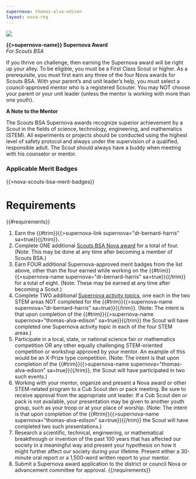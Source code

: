 ```yaml
---
supernova: thomas-alva-edison
layout: nova-req
---
```


<div class="D(f) Jc(sb) Fxd(rr) Fxd(c)--s">
<div class="W(175px) Ta(c) Fxs(0) Mx(a)--s"><img src="{{supernova}}-award.jpg" class="W(100%) Mx(a) H(a)"></div>
<div>

**{{>supernova-name}} Supernova Award**<br />*For Scouts BSA*

If you thrive on challenge, then earning the Supernova award will be right up your alley. To be eligible, you must be a First Class Scout or higher. As a prerequisite, you must first earn any three of the four Nova awards for Scouts BSA. With your parent’s and unit leader’s help, you must select a council-approved mentor who is a registered Scouter. You may NOT choose your parent or your unit leader (unless the mentor is working with more than one youth).

**A Note to the Mentor**

The Scouts BSA Supernova awards recognize superior achievement by a Scout in the fields of science, technology, engineering, and mathematics (STEM). All experiments or projects should be conducted using the highest level of safety protocol and always under the supervision of a qualified, responsible adult. The Scout should always have a buddy when meeting with his counselor or mentor.

### Applicable Merit Badges

{{>nova-scouts-bsa-merit-badges}}

</div></div>

# Requirements

{{#requirements}}
1. Earn the {{#trim}}{{>supernova-link supernova="dr-bernard-harris" sa=true}}{{/trim}}.
2. Complete ONE additional [Scouts BSA Nova award](../../scouts-bsa/) for a total of four. (Note: This may be done at any time after becoming a member of Scouts BSA.)
3. Earn FOUR additional Supernova-approved merit badges from the list above, other than the four earned while working on the {{#trim}}{{>supernova-name supernova="dr-bernard-harris" sa=true}}{{/trim}} for a total of eight. (Note: These may be earned at any time after becoming a Scout.)
4. Complete TWO additional [Supernova activity topics](../activity-topics/), one each in the two STEM areas NOT completed for the {{#trim}}{{>supernova-name supernova="dr-bernard-harris" sa=true}}{{/trim}}. (Note: The intent is that upon completion of the {{#trim}}{{>supernova-name supernova="thomas-alva-edison" sa=true}}{{/trim}} the Scout will have completed one Supernova activity topic in each of the four STEM areas.)
5. Participate in a local, state, or national science fair or mathematics competition OR any other equally challenging STEM-oriented competition or workshop approved by your mentor. An example of this would be an X-Prize type competition. (Note: The intent is that upon completion of the {{#trim}}{{>supernova-name supernova="thomas-alva-edison" sa=true}}{{/trim}}, the Scout will have participated in two such events.)
6. Working with your mentor, organize and present a Nova award or other STEM-related program to a Cub Scout den or pack meeting. Be sure to receive approval from the appropriate unit leader. If a Cub Scout den or pack is not available, your presentation may be given to another youth group, such as your troop or at your place of worship. (Note: The intent is that upon completion of the {{#trim}}{{>supernova-name supernova="thomas-alva-edison" sa=true}}{{/trim}} the Scout will have completed two such presentations.)
7. Research a scientific, technical, engineering, or mathematical breakthrough or invention of the past 100 years that has affected our society in a meaningful way and present your hypothesis on how it might further affect our society during your lifetime. Present either a 30-minute oral report or a 1,500-word written report to your mentor.
8. Submit a Supernova award application to the district or council Nova or advancement committee for approval.
{{/requirements}}
